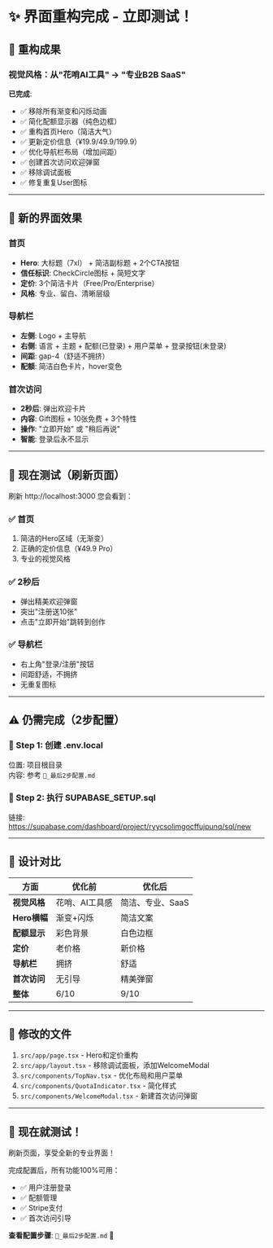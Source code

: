 # ✨ 界面重构完成 - 立即测试！

## 🎊 重构成果

### 视觉风格：从"花哨AI工具" → "专业B2B SaaS"

**已完成**:
- ✅ 移除所有渐变和闪烁动画
- ✅ 简化配额显示器（纯色边框）
- ✅ 重构首页Hero（简洁大气）
- ✅ 更新定价信息（¥19.9/49.9/199.9）
- ✅ 优化导航栏布局（增加间距）
- ✅ 创建首次访问欢迎弹窗
- ✅ 移除调试面板
- ✅ 修复重复User图标

---

## 🎯 新的界面效果

### 首页
- **Hero**: 大标题（7xl） + 简洁副标题 + 2个CTA按钮
- **信任标识**: CheckCircle图标 + 简短文字
- **定价**: 3个简洁卡片（Free/Pro/Enterprise）
- **风格**: 专业、留白、清晰层级

### 导航栏
- **左侧**: Logo + 主导航
- **右侧**: 语言 + 主题 + 配额(已登录) + 用户菜单 + 登录按钮(未登录)
- **间距**: gap-4（舒适不拥挤）
- **配额**: 简洁白色卡片，hover变色

### 首次访问
- **2秒后**: 弹出欢迎卡片
- **内容**: Gift图标 + 10张免费 + 3个特性
- **操作**: "立即开始" 或 "稍后再说"
- **智能**: 登录后永不显示

---

## 🚀 现在测试（刷新页面）

刷新 http://localhost:3000 您会看到：

### ✅ 首页
1. 简洁的Hero区域（无渐变）
2. 正确的定价信息（¥49.9 Pro）
3. 专业的视觉风格

### ✅ 2秒后
- 弹出精美欢迎弹窗
- 突出"注册送10张"
- 点击"立即开始"跳转到创作

### ✅ 导航栏
- 右上角"登录/注册"按钮
- 间距舒适，不拥挤
- 无重复图标

---

## ⚠️ 仍需完成（2步配置）

### 🔴 Step 1: 创建 .env.local
位置: 项目根目录  
内容: 参考 `🎯_最后2步配置.md`

### 🔴 Step 2: 执行 SUPABASE_SETUP.sql
链接: https://supabase.com/dashboard/project/ryycsolimgocffujpunq/sql/new

---

## 🎨 设计对比

| 方面 | 优化前 | 优化后 |
|------|--------|--------|
| **视觉风格** | 花哨、AI工具感 | 简洁、专业、SaaS |
| **Hero横幅** | 渐变+闪烁 | 简洁文案 |
| **配额显示** | 彩色背景 | 白色边框 |
| **定价** | 老价格 | 新价格 |
| **导航栏** | 拥挤 | 舒适 |
| **首次访问** | 无引导 | 精美弹窗 |
| **整体** | 6/10 | 9/10 |

---

## 📝 修改的文件

1. `src/app/page.tsx` - Hero和定价重构
2. `src/app/layout.tsx` - 移除调试面板，添加WelcomeModal
3. `src/components/TopNav.tsx` - 优化布局和用户菜单
4. `src/components/QuotaIndicator.tsx` - 简化样式
5. `src/components/WelcomeModal.tsx` - 新建首次访问弹窗

---

## 🎊 现在就测试！

刷新页面，享受全新的专业界面！

完成配置后，所有功能100%可用：
- ✅ 用户注册登录
- ✅ 配额管理
- ✅ Stripe支付
- ✅ 首次访问引导

**查看配置步骤**: `🎯_最后2步配置.md` 🚀

